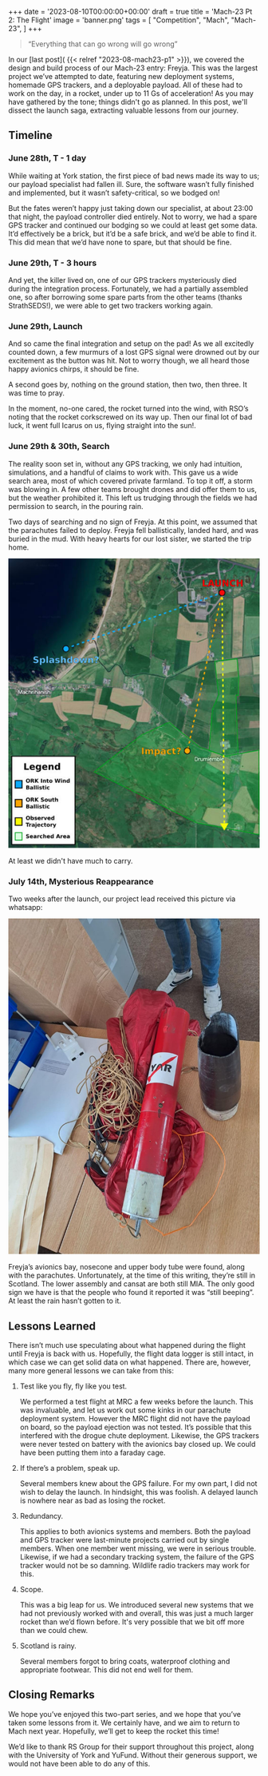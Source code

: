 +++
date = '2023-08-10T00:00:00+00:00'
draft = true
title = 'Mach-23 Pt 2: The Flight'
image = 'banner.png'
tags = [
    "Competition",
    "Mach",
    "Mach-23",
]
+++


> “Everything that can go wrong will go wrong”

In our [last post]( {{< relref "2023-08-mach23-p1" >}}), we covered the design and build process of our Mach-23 entry: Freyja. This was the largest project we’ve attempted to date, featuring new deployment systems, homemade GPS trackers, and a deployable payload. All of these had to work on the day, in a rocket, under up to 11 Gs of acceleration! As you may have gathered by the tone; things didn't go as planned. In this post, we'll dissect the launch saga, extracting valuable lessons from our journey.
## Timeline
### June 28th, T - 1 day

While waiting at York station, the first piece of bad news made its way to us; our payload specialist had fallen ill. Sure, the software wasn’t fully finished and implemented, but it wasn’t safety-critical, so we bodged on!

But the fates weren’t happy just taking down our specialist, at about 23:00 that night, the payload controller died entirely. Not to worry, we had a spare GPS tracker and continued our bodging so we could at least get some data. It’d effectively be a brick, but it’d be a safe brick, and we’d be able to find it. This did mean that we’d have none to spare, but that should be fine.
### June 29th, T - 3 hours

And yet, the killer lived on, one of our GPS trackers mysteriously died during the integration process. Fortunately, we had a partially assembled one, so after borrowing some spare parts from the other teams (thanks StrathSEDS!), we were able to get two trackers working again.
### June 29th, Launch

And so came the final integration and setup on the pad! As we all excitedly counted down, a few murmurs of a lost GPS signal were drowned out by our excitement as the button was hit. Not to worry though, we all heard those happy avionics chirps, it should be fine.

A second goes by, nothing on the ground station, then two, then three. It was time to pray.

In the moment, no-one cared, the rocket turned into the wind, with RSO’s noting that the rocket corkscrewed on its way up. Then our final lot of bad luck, it went full Icarus on us, flying straight into the sun!.
### June 29th & 30th, Search

The reality soon set in, without any GPS tracking, we only had intuition, simulations, and a handful of claims to work with. This gave us a wide search area, most of which covered private farmland. To top it off, a storm was blowing in. A few other teams brought drones and did offer them to us, but the weather prohibited it. This left us trudging through the fields we had permission to search, in the pouring rain.

Two days of searching and no sign of Freyja. At this point, we assumed that the parachutes failed to deploy. Freyja fell ballistically, landed hard, and was buried in the mud. With heavy hearts for our lost sister, we started the trip home.

![](search_area.png)

At least we didn't have much to carry.
### July 14th, Mysterious Reappearance

Two weeks after the launch, our project lead received this picture via whatsapp:

![](found.png)

Freyja’s avionics bay, nosecone and upper body tube were found, along with the parachutes. Unfortunately, at the time of this writing, they’re still in Scotland. The lower assembly and cansat are both still MIA. The only good sign we have is that the people who found it reported it was “still beeping”. At least the rain hasn’t gotten to it.
## Lessons Learned

There isn’t much use speculating about what happened during the flight until Freyja is back with us. Hopefully, the flight data logger is still intact, in which case we can get solid data on what happened. There are, however, many more general lessons we can take from this:

1. Test like you fly, fly like you test.

    We performed a test flight at MRC a few weeks before the launch. This was invaluable, and let us work out some kinks in our parachute deployment system. However the MRC flight did not have the payload on board, so the payload ejection was not tested. It’s possible that this interfered with the drogue chute deployment. Likewise, the GPS trackers were never tested on battery with the avionics bay closed up. We could have been putting them into a faraday cage.
2. If there’s a problem, speak up.

    Several members knew about the GPS failure. For my own part, I did not wish to delay the launch. In hindsight, this was foolish. A delayed launch is nowhere near as bad as losing the rocket.
3. Redundancy.

    This applies to both avionics systems and members. Both the payload and GPS tracker were last-minute projects carried out by single members. When one member went missing, we were in serious trouble. Likewise, if we had a secondary tracking system, the failure of the GPS tracker would not be so damning. Wildlife radio trackers may work for this.
4. Scope.

    This was a big leap for us. We introduced several new systems that we had not previously worked with and overall, this was just a much larger rocket than we’d flown before. It's very possible that we bit off more than we could chew.
5. Scotland is rainy.

    Several members forgot to bring coats, waterproof clothing and appropriate footwear. This did not end well for them.

## Closing Remarks

We hope you’ve enjoyed this two-part series, and we hope that you’ve taken some lessons from it. We certainly have, and we aim to return to Mach next year. Hopefully, we’ll get to keep the rocket this time!

We’d like to thank RS Group for their support throughout this project, along with the University of York and YuFund. Without their generous support, we would not have been able to do any of this.

